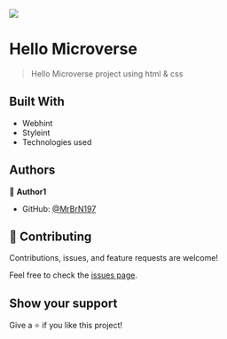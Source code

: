 ![](https://img.shields.io/badge/Microverse-blueviolet)

# Hello Microverse

> Hello Microverse project using html & css

## Built With

- Webhint
- Styleint
- Technologies used

## Authors

👤 **Author1**

- GitHub: [@MrBrN197](https://github.com/Ahsan12356)



## 🤝 Contributing

Contributions, issues, and feature requests are welcome!

Feel free to check the [issues page](../../issues/).

## Show your support

Give a ⭐️ if you like this project!
